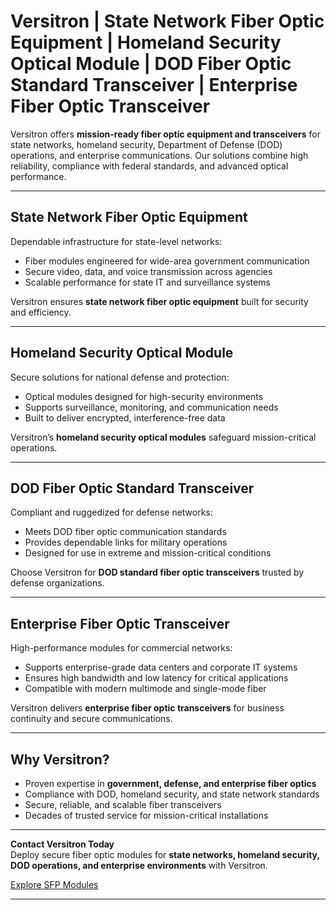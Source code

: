 # Versitron | State Network Fiber Optic Equipment | Homeland Security Optical Module | DOD Fiber Optic Standard Transceiver | Enterprise Fiber Optic Transceiver  

Versitron offers **mission-ready fiber optic equipment and transceivers** for state networks, homeland security, Department of Defense (DOD) operations, and enterprise communications. Our solutions combine high reliability, compliance with federal standards, and advanced optical performance.  

---  

## State Network Fiber Optic Equipment  

Dependable infrastructure for state-level networks:  

- Fiber modules engineered for wide-area government communication  
- Secure video, data, and voice transmission across agencies  
- Scalable performance for state IT and surveillance systems  

Versitron ensures **state network fiber optic equipment** built for security and efficiency.  

---  

## Homeland Security Optical Module  

Secure solutions for national defense and protection:  

- Optical modules designed for high-security environments  
- Supports surveillance, monitoring, and communication needs  
- Built to deliver encrypted, interference-free data  

Versitron’s **homeland security optical modules** safeguard mission-critical operations.  

---  

## DOD Fiber Optic Standard Transceiver  

Compliant and ruggedized for defense networks:  

- Meets DOD fiber optic communication standards  
- Provides dependable links for military operations  
- Designed for use in extreme and mission-critical conditions  

Choose Versitron for **DOD standard fiber optic transceivers** trusted by defense organizations.  

---  

## Enterprise Fiber Optic Transceiver  

High-performance modules for commercial networks:  

- Supports enterprise-grade data centers and corporate IT systems  
- Ensures high bandwidth and low latency for critical applications  
- Compatible with modern multimode and single-mode fiber  

Versitron delivers **enterprise fiber optic transceivers** for business continuity and secure communications.  

---  

## Why Versitron?  

- Proven expertise in **government, defense, and enterprise fiber optics**  
- Compliance with DOD, homeland security, and state network standards  
- Secure, reliable, and scalable fiber transceivers  
- Decades of trusted service for mission-critical installations  

---  

**Contact Versitron Today**  
Deploy secure fiber optic modules for **state networks, homeland security, DOD operations, and enterprise environments** with Versitron.  

[Explore SFP Modules](https://www.versitron.com/collections/sfp-modules)  

---  
